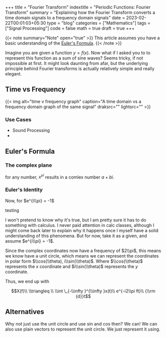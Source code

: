 +++
title = "Fourier Transform"
indextitle = "Periodic Functions: Fourier Transform"
summary = "Explaining how the Fourier Transform converts a time domain signals to a frequency domain signals"
date = 2023-02-22T00:01:03+05:30
type = "blog"
categories = ["Mathematics"]
tags = ["Signal Processing"]
code = false
math = true
draft = true
+++

{{< note summary="Note" open="true" >}}
This article assumes you have a basic understanding of the [Euler's Formula](/blog/eulers-identity#eulers-formula).
{{< /note >}}

Imagine you are given a function $y = f(x)$. Now what if I asked you to to represent this function as a sum of sine waves? Seems tricky, if not impossible at first. It might look daunting from afar, but the underlying principle behind Fourier transforms is actually relatively simple and really elegant.

## Time vs Frequency

{{< img alt="time v frequency graph" caption="A time domain vs a frequency domain graph of the same signal" draksrc="" lightsrc="" >}}

### Use Cases

* Sound Processing
* 

## Euler's Formula

### The complex plane



for any number, $x^{yi}$ results in a comlex number $a + bi$.

### Euler's Identity
Now, for $e^{i\\pi} = -1$

testing

I won't pretend to know why it's true, but I am pretty sure it has to do something with calculus. I never paid attention in calc classes, although I might come back later to explain why it happens once I myself have a solid understanding of this phenomena. But for now, take it as a given, and assume $e^{i\\pi} = -1$.

Since the complex coordinates now have a frequency of $2\\pi$, this means we know have a unit circle, which means we can represent the coordinates in polar form $\\cos(\\theta), i\\sin(\\theta)$. Where $\\cos(\\theta)$ represents the $x$ coordinate and $i\\sin(\\theta)$ represents the $y$ coordinate.


Thus, we end up with

$$X(f)\\ \\triangleq \\ \\int \_{-\\infty }^{\\infty }x(t)\\ e^{-i2\\pi ft}\\ {\\rm {d}}t$$

## Alternatives
Why not just use the unit circle and use sin and cos then? We can! We can also use plain vectors to represent the unit circle. We just represent it using.

[^1]:
